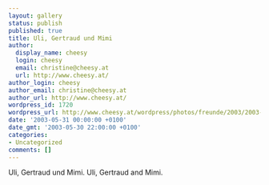 ```yaml
---
layout: gallery
status: publish
published: true
title: Uli, Gertraud und Mimi
author:
  display_name: cheesy
  login: cheesy
  email: christine@cheesy.at
  url: http://www.cheesy.at/
author_login: cheesy
author_email: christine@cheesy.at
author_url: http://www.cheesy.at/
wordpress_id: 1720
wordpress_url: http://www.cheesy.at/wordpress/photos/freunde/2003/2003-05-31/
date: '2003-05-31 00:00:00 +0100'
date_gmt: '2003-05-30 22:00:00 +0100'
categories:
- Uncategorized
comments: []
---
```

<!--:de-->Uli, Gertraud und Mimi.
<!--:--><!--:en-->Uli, Gertraud and Mimi.
<!--:-->
